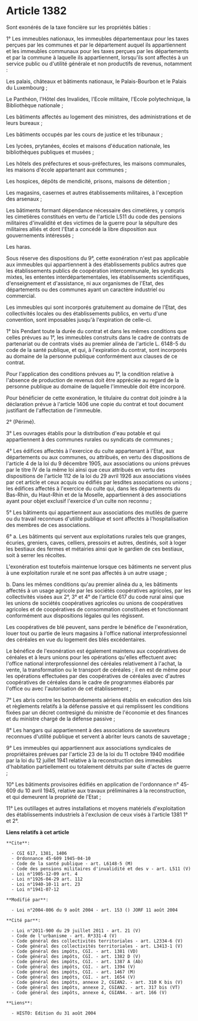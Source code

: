 # Article 1382

Sont exonérés de la taxe foncière sur les propriétés bâties :

1° Les immeubles nationaux, les immeubles départementaux pour les taxes perçues par les communes et par le département auquel
ils appartiennent et les immeubles communaux pour les taxes perçues par les départements et par la commune à laquelle ils
appartiennent, lorsqu'ils sont affectés à un service public ou d'utilité générale et non productifs de revenus, notamment :

Les palais, châteaux et bâtiments nationaux, le Palais-Bourbon et le Palais du Luxembourg ;

Le Panthéon, l'Hôtel des Invalides, l'Ecole militaire, l'Ecole polytechnique, la Bibliothèque nationale ;

Les bâtiments affectés au logement des ministres, des administrations et de leurs bureaux ;

Les bâtiments occupés par les cours de justice et les tribunaux ;

Les lycées, prytanées, écoles et maisons d'éducation nationale, les bibliothèques publiques et musées ;

Les hôtels des préfectures et sous-préfectures, les maisons communales, les maisons d'école appartenant aux communes ;

Les hospices, dépôts de mendicité, prisons, maisons de détention ;

Les magasins, casernes et autres établissements militaires, à l'exception des arsenaux ;

Les bâtiments formant dépendance nécessaire des cimetières, y compris les cimetières constitués en vertu de l'article L511 du
code des pensions militaires d'invalidité et des victimes de la guerre pour la sépulture des militaires alliés et dont l'Etat
a concédé la libre disposition aux gouvernements intéressés ;

Les haras.

Sous réserve des dispositions du 9°, cette exonération n'est pas applicable aux immeubles qui appartiennent à des
établissements publics autres que les établissements publics de coopération intercommunale, les syndicats mixtes, les
ententes interdépartementales, les établissements scientifiques, d'enseignement et d'assistance, ni aux organismes de l'Etat,
des départements ou des communes ayant un caractère industriel ou commercial.

Les immeubles qui sont incorporés gratuitement au domaine de l'Etat, des collectivités locales ou des établissements publics,
en vertu d'une convention, sont imposables jusqu'à l'expiration de celle-ci.

1° bis Pendant toute la durée du contrat et dans les mêmes conditions que celles prévues au 1°, les immeubles construits dans
le cadre de contrats de partenariat ou de contrats visés au premier alinéa de l'article L. 6148-5 du code de la santé
publique, et qui, à l'expiration du contrat, sont incorporés au domaine de la personne publique conformément aux clauses de
ce contrat.

Pour l'application des conditions prévues au 1°, la condition relative à l'absence de production de revenus doit être
appréciée au regard de la personne publique au domaine de laquelle l'immeuble doit être incorporé.

Pour bénéficier de cette exonération, le titulaire du contrat doit joindre à la déclaration prévue à l'article 1406 une copie
du contrat et tout document justifiant de l'affectation de l'immeuble.

2° (Périmé).

3° Les ouvrages établis pour la distribution d'eau potable et qui appartiennent à des communes rurales ou syndicats de
communes ;

4° Les édifices affectés à l'exercice du culte appartenant à l'Etat, aux départements ou aux communes, ou attribués, en vertu
des dispositions de l'article 4 de la loi du 9 décembre 1905, aux associations ou unions prévues par le titre IV de la même
loi ainsi que ceux attribués en vertu des dispositions de l'article 112 de la loi du 29 avril 1926 aux associations visées
par cet article et ceux acquis ou édifiés par lesdites associations ou unions ; les édifices affectés à l'exercice du culte
qui, dans les départements du Bas-Rhin, du Haut-Rhin et de la Moselle, appartiennent à des associations ayant pour objet
exclusif l'exercice d'un culte non reconnu ;

5° Les bâtiments qui appartiennent aux associations des mutilés de guerre ou du travail reconnues d'utilité publique et sont
affectés à l'hospitalisation des membres de ces associations.

6° a. Les bâtiments qui servent aux exploitations rurales tels que granges, écuries, greniers, caves, celliers, pressoirs et
autres, destinés, soit à loger les bestiaux des fermes et métairies ainsi que le gardien de ces bestiaux, soit à serrer les
récoltes.

L'exonération est toutefois maintenue lorsque ces bâtiments ne servent plus à une exploitation rurale et ne sont pas affectés
à un autre usage ;

b. Dans les mêmes conditions qu'au premier alinéa du a, les bâtiments affectés à un usage agricole par les sociétés
coopératives agricoles, par les collectivités visées aux 2°, 3° et 4° de l'article 617 du code rural ainsi que les unions de
sociétés coopératives agricoles ou unions de coopératives agricoles et de coopératives de consommation constituées et
fonctionnant conformément aux dispositions légales qui les régissent.

Les coopératives de blé peuvent, sans perdre le bénéfice de l'exonération, louer tout ou partie de leurs magasins à l'office
national interprofessionnel des céréales en vue du logement des blés excédentaires.

Le bénéfice de l'exonération est également maintenu aux coopératives de céréales et à leurs unions pour les opérations
qu'elles effectuent avec l'office national interprofessionnel des céréales relativement à l'achat, la vente, la
transformation ou le transport de céréales ; il en est de même pour les opérations effectuées par des coopératives de
céréales avec d'autres coopératives de céréales dans le cadre de programmes élaborés par l'office ou avec l'autorisation de
cet établissement ;

7° Les abris contre les bombardements aériens établis en exécution des lois et règlements relatifs à la défense passive et
qui remplissent les conditions fixées par un décret contresigné du ministre de l'économie et des finances et du ministre
chargé de la défense passive ;

8° Les hangars qui appartiennent à des associations de sauveteurs reconnues d'utilité publique et servent à abriter leurs
canots de sauvetage ;

9° Les immeubles qui appartiennent aux associations syndicales de propriétaires prévues par l'article 23 de la loi du 11
octobre 1940 modifiée par la loi du 12 juillet 1941 relative à la reconstruction des immeubles d'habitation partiellement ou
totalement détruits par suite d'actes de guerre ;

10° Les bâtiments provisoires édifiés en application de l'ordonnance n° 45-609 du 10 avril 1945, relative aux travaux
préliminaires à la reconstruction, et qui demeurent la propriété de l'Etat ;

11° Les outillages et autres installations et moyens matériels d'exploitation des établissements industriels à l'exclusion de
ceux visés à l'article 1381 1° et 2°.

**Liens relatifs à cet article**

	**Cite**:

	  - CGI 617, 1381, 1406
	  - Ordonnance 45-609 1945-04-10
	  - Code de la santé publique - art. L6148-5 (M)
	  - Code des pensions militaires d'invalidité et des v - art. L511 (V)
	  - Loi n°1905-12-09 art. 4
	  - Loi n°1926-04-29 art. 112
	  - Loi n°1940-10-11 art. 23
	  - Loi n°1941-07-12

	**Modifié par**:

	  - Loi n°2004-806 du 9 août 2004 - art. 153 () JORF 11 août 2004

	**Cité par**:

	  - Loi n°2011-900 du 29 juillet 2011 - art. 21 (V)
	  - Code de l'urbanisme - art. R*331-4 (V)
	  - Code général des collectivités territoriales - art. L2334-6 (V)
	  - Code général des collectivités territoriales - art. L3413-1 (V)
	  - Code général des impôts, CGI. - art. 1381 (VD)
	  - Code général des impôts, CGI. - art. 1382 D (V)
	  - Code général des impôts, CGI. - art. 1387 A (Ab)
	  - Code général des impôts, CGI. - art. 1394 (V)
	  - Code général des impôts, CGI. - art. 1467 (M)
	  - Code général des impôts, CGI. - art. 1654 (V)
	  - Code général des impôts, annexe 2, CGIAN2. - art. 310 K bis (V)
	  - Code général des impôts, annexe 2, CGIAN2. - art. 317 bis (VT)
	  - Code général des impôts, annexe 4, CGIAN4. - art. 166 (V)

	**Liens**:

	  - HISTO: Edition du 31 août 2004
